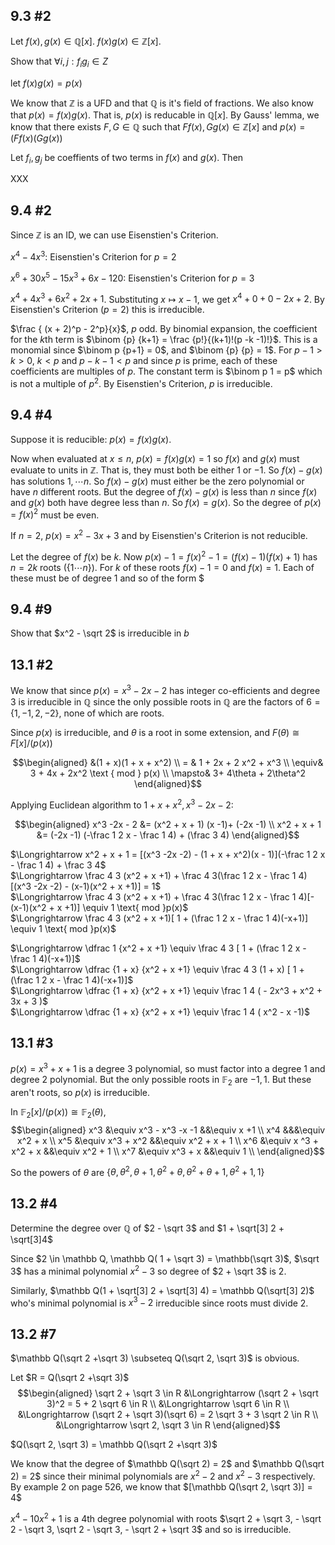 ## 9.3 #2

Let $f(x), g(x) \in \mathbb Q[x]$. $f(x)g(x) \in  \mathbb Z[x]$.  

Show that $\forall i, j: f_i g_i \in Z$

let $f(x)g(x) = p(x)$

We know that $\mathbb Z$ is a UFD and that $\mathbb Q$ is it's field of
fractions. We also know that $p(x) = f(x)g(x)$. That is, $p(x)$ is reducable in
$\mathbb Q[x]$. By Gauss' lemma, we know that there exists $F, G \in \mathbb Q$
such that $Ff(x), Gg(x) \in \mathbb Z[x]$ and $p(x) = (Ff(x)(Gg(x))$

Let $f_i, g_j$ be coeffients of two terms in $f(x)$ and $g(x)$. Then

XXX

## 9.4 #2

Since $\mathbb Z$ is an ID, we can use Eisenstien's Criterion.

$x^4 - 4x^3$: Eisenstien's Criterion for $p = 2$

$x^6 + 30 x^5 - 15x^3 + 6x - 120$: Eisenstien's Criterion for $p = 3$

$x^4 + 4x^3 + 6x^2 + 2x + 1$. Substituting $x \mapsto x - 1$, we get
$x^4 + 0 +  0 -2x +2$. By Eisenstien's Criterion ($p = 2$) this is irreducible.

$\frac { (x + 2)^p - 2^p}{x}$, $p$ odd.
By binomial expansion, the coefficient for the $k$th term is $\binom {p} {k+1} = \frac {p!}{(k+1)!(p -k -1)!}$.
This is a monomial since $\binom p {p+1} = 0$, and $\binom {p} {p} = 1$. 
For $p - 1 > k > 0$, $k < p$ and $p - k - 1 < p$ and since $p$ is prime, each of
these coefficients are multiples of $p$. The constant term is $\binom p 1 = p$
which is not a multiple of $p^2$. By Eisenstien's Criterion, $p$ is irreducible.

## 9.4 #4

Suppose it is reducible: $p(x) = f(x)g(x)$.

Now when evaluated at $x \le n$, $p(x) = f(x)g(x) = 1$ so $f(x)$ and $g(x)$ must
evaluate to units in $\mathbb Z$. That is, they must both be either $1$ or $-1$.
So $f(x) - g(x)$ has solutions $1, \cdots n$. So $f(x) - g(x)$ must either be
the zero polynomial or have $n$ different roots. But the degree of $f(x) - g(x)$
is less than $n$ since $f(x)$ and $g(x)$ both have degree less than $n$. So
$f(x) = g(x)$. So the degree of $p(x) = f(x)^2$ must be even.

If $n = 2$, $p(x) = x^2 -3x +3$ and by Eisenstien's Criterion is not reducible.

Let the degree of $f(x)$ be $k$. Now $p(x) - 1 = f(x)^2 - 1 = (f(x) - 1)(f(x) +
1)$ has $n = 2k$ roots ($\{1\cdots n\}$). For $k$ of these roots $f(x) - 1 = 0$
and $f(x) = 1$. Each of these must be of degree $1$ and so of the form $

## 9.4 #9

Show that $x^2 - \sqrt 2$ is irreducible in $b$
## 13.1 #2

We know that since $p(x) = x^3 - 2x - 2$ has integer co-efficients and degree 3 is
irreducible in $\mathbb Q$ since the only possible roots in $\mathbb Q$ are the
factors of $6 = \{1, -1, 2, -2\}$, none of which are roots.

Since $p(x)$ is irreducible, and $\theta$ is a root in some extension, and
$F(\theta) \cong F[x]/(p(x))$

$$\begin{aligned}
      &(1 + x)(1 + x + x^2) \\
=     & 1 + 2x + 2 x^2 + x^3 \\
\equiv& 3 + 4x + 2x^2 \text { mod } p(x) \\ 
\mapsto& 3+ 4\theta + 2\theta^2
\end{aligned}$$

Applying Euclidean algorithm to $1 + x + x^2, x^3 -2x - 2$:

$$\begin{aligned}
x^3 -2x - 2     &= (x^2 + x + 1) (x -1)+ (-2x -1) \\
x^2 + x + 1     &= (-2x -1) (-\frac 1 2 x - \frac 1 4) + (\frac 3 4)
\end{aligned}$$

$\Longrightarrow x^2 + x + 1 = [(x^3 -2x -2) - (1 + x + x^2)(x - 1)](-\frac 1 2 x - \frac 1
4) + \frac 3 4$  
$\Longrightarrow \frac 4 3 (x^2 + x +1) + \frac 4 3(\frac 1 2 x - \frac 1 4)[(x^3
-2x -2) - (x-1)(x^2 + x +1)] = 1$  
$\Longrightarrow \frac 4 3 (x^2 + x +1) + \frac 4 3(\frac 1 2 x - \frac 1 4)[- (x-1)(x^2 + x +1)] \equiv 1 \text{ mod }p(x)$  
$\Longrightarrow \frac 4 3 (x^2 + x +1)[ 1 + (\frac 1 2 x - \frac 1 4)(-x+1)] \equiv 1 \text{ mod }p(x)$  

$\Longrightarrow \dfrac 1 {x^2 + x +1} \equiv \frac 4 3 [ 1 + (\frac 1 2 x - \frac 1
4)(-x+1)]$  
$\Longrightarrow \dfrac {1 + x} {x^2 + x +1} \equiv \frac 4 3 (1 + x) [ 1 + (\frac 1 2 x - \frac 1
4)(-x+1)]$  
$\Longrightarrow \dfrac {1 + x} {x^2 + x +1} \equiv \frac 1 4 ( - 2x^3 + x^2 + 3x + 3
)$  
$\Longrightarrow \dfrac {1 + x} {x^2 + x +1} \equiv \frac 1 4 ( x^2 - x -1)$  

## 13.1 #3

$p(x) = x^3 + x + 1$ is a degree 3 polynomial, so must factor into a degree 1
and degree 2 polynomial. But the only possible roots in $\mathbb F_2$ are $-1,
1$. But these aren't roots, so $p(x)$ is irreducible.

In $\mathbb F_2[x]/(p(x)) \cong \mathbb F_2(\theta)$,
$$\begin{aligned}
x^3 &\equiv x^3 - x^3 -x -1 &&\equiv x +1 \\
x^4 &&&\equiv x^2 + x \\
x^5 &\equiv x^3 + x^2 &&\equiv x^2 + x + 1 \\
x^6 &\equiv x ^3 + x^2 + x &&\equiv x^2 + 1 \\
x^7 &\equiv x^3 + x &&\equiv 1 \\
\end{aligned}$$

So the powers of $\theta$ are $\{\theta, \theta^2, \theta + 1, \theta^2 +
\theta, \theta^2 + \theta + 1, \theta^2 + 1, 1\}$

## 13.2 #4

Determine the degree over $\mathbb Q$ of $2 - \sqrt 3$ and $1 + \sqrt[3] 2 +
\sqrt[3]4$

Since $2 \in \mathbb Q, \mathbb Q( 1 + \sqrt 3) = \mathbb(\sqrt 3)$, $\sqrt 3$
has a minimal polynomial $x^2 - 3$ so degree of $2 + \sqrt 3$ is 2.

Similarly, $\mathbb Q(1 + \sqrt[3] 2 + \sqrt[3] 4) = \mathbb Q(\sqrt[3] 2)$
who's minimal polynomial is $x^3 - 2$ irreducible since roots must divide 2.

## 13.2 #7

$\mathbb Q(\sqrt 2 +\sqrt 3) \subseteq Q(\sqrt 2, \sqrt 3)$ is obvious.

Let $R = Q(\sqrt 2 +\sqrt 3)$
$$\begin{aligned}
\sqrt 2 + \sqrt 3 \in R &\Longrightarrow (\sqrt 2 + \sqrt 3)^2 = 5 + 2 \sqrt 6
\in R \\
&\Longrightarrow \sqrt 6 \in R \\
&\Longrightarrow (\sqrt 2 + \sqrt 3)(\sqrt 6) = 2 \sqrt 3 + 3 \sqrt 2 \in R \\
&\Longrightarrow \sqrt 2, \sqrt 3 \in R
\end{aligned}$$

$Q(\sqrt 2, \sqrt 3) = \mathbb Q(\sqrt 2 +\sqrt 3)$

We know that the degree of $\mathbb Q(\sqrt 2) = 2$ and $\mathbb Q(\sqrt 2) = 2$
since their minimal polynomials are $x^2 - 2$ and $x^2 - 3$ respectively.
By example 2 on page 526, we know that $[\mathbb Q(\sqrt 2, \sqrt 3)] = 4$

$x^4 - 10x^2 + 1$ is a 4th degree polynomial with roots $\sqrt 2 + \sqrt 3, -
\sqrt 2 - \sqrt 3, \sqrt 2 - \sqrt 3, - \sqrt 2 + \sqrt 3$ and so is
irreducible.

